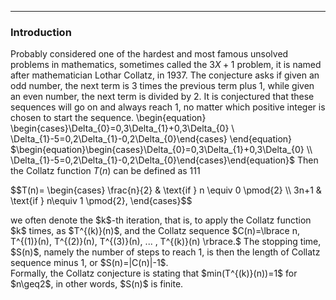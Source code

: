 ***
### Introduction
Probably considered one of the hardest and most famous unsolved problems in mathematics, sometimes called the $3X+1$ problem, it is named after mathematician Lothar Collatz, in 1937. The conjecture asks if given an odd number, the next term is 3 times the previous term plus 1, while given an even number, the next term is divided by 2. It is conjectured that these sequences will go on and always reach 1, no matter which positive integer is chosen to start the sequence.
\begin{equation}
\begin{cases}\Delta_{0}=0,3\Delta_{1}+0,3\Delta_{0} \\ 
\Delta_{1}-5=0,2\Delta_{1}-0,2\Delta_{0}\end{cases}
\end{equation}
$\begin{equation}\begin{cases}\Delta_{0}=0,3\Delta_{1}+0,3\Delta_{0} \\ \Delta_{1}-5=0,2\Delta_{1}-0,2\Delta_{0}\end{cases}\end{equation}$
Then the Collatz function $T(n)$ can be defined as 111
<p/> 
$$T(n)=
\begin{cases} 
\frac{n}{2} & \text{if } n \equiv 0 \pmod{2} 
\\ 
3n+1 & \text{if } n\equiv 1 \pmod{2}, 
\end{cases}$$
<p/>
we often denote the $k$-th iteration, that is, to apply the Collatz function $k$ times, as $T^{(k)}(n)$, and the Collatz sequence 
$C(n)=\lbrace n, T^{(1)}(n), T^{(2)}(n), T^{(3)}(n), ... , T^{(k)}(n) \rbrace.$
The stopping time, $S(n)$, namely the number of steps to reach 1, is then the length of Collatz sequence minus 1, or $S(n)=|C(n)|-1$. 
<br/>
Formally, the Collatz conjecture is stating that $min(T^{(k)}(n))=1$ for $n\geq2$, in other words, $S(n)$ is finite.

<p/><html lang="en"><head><meta http-equiv="content-type" content="text/html; charset=utf-8"><script type="text/javascript" charset="utf-8" src="https://cdn.mathjax.org/mathjax/latest/MathJax.js?config=TeX-AMS-MML_HTMLorMML,https://vincenttam.github.io/javascripts/MathJaxLocal.js"></script></head>
